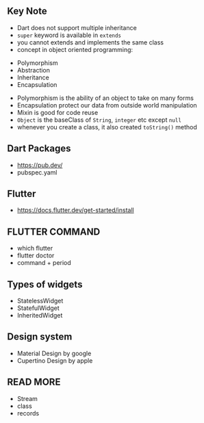 ## Key Note
- Dart does not support multiple inheritance
- `super` keyword is available in `extends`
- you cannot extends and implements the same class
-  concept in object oriented programming: 
  * Polymorphism
  * Abstraction
  * Inheritance
  * Encapsulation
- Polymorphism is the ability of an object to take on many forms
- Encapsulation protect our data from outside world manipulation
- Mixin is good for code reuse
- `Object` is the baseClass of `String`, `integer` etc except `null`
- whenever you create a class, it also created `toString()` method

## Dart Packages
- https://pub.dev/
- pubspec.yaml

## Flutter
- https://docs.flutter.dev/get-started/install

## FLUTTER COMMAND
- which flutter
- flutter doctor
- command + period

## Types of widgets
- StatelessWidget
- StatefulWidget
- InheritedWidget

## Design system
- Material Design by google
- Cupertino Design by apple

## READ MORE
- Stream
- class
- records